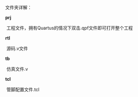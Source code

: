 文件夹详解：

**prj**

​	工程文件，拥有Quartus的情况下双击.qpf文件即可打开整个工程

**rtl**

​	源码.v文件

**tb**

​	仿真文件.v

**tcl**

​	管脚配置文件.tcl
